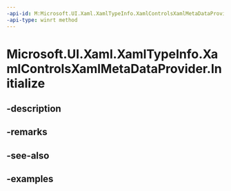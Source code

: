 ```yaml
---
-api-id: M:Microsoft.UI.Xaml.XamlTypeInfo.XamlControlsXamlMetaDataProvider.Initialize
-api-type: winrt method
---
```


<!-- Method syntax.
public void XamlControlsXamlMetaDataProvider.Initialize()
-->

# Microsoft.UI.Xaml.XamlTypeInfo.XamlControlsXamlMetaDataProvider.Initialize

## -description

## -remarks

## -see-also

## -examples

